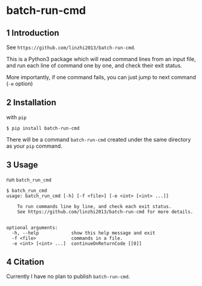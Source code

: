 # batch-run-cmd

## 1 Introduction


See `https://github.com/linzhi2013/batch-run-cmd`.

This is a Python3 package which will read command lines from an input file,
and run each line of command one by one, and check their exit status.

More importantly, if one command fails, you can just jump to next command
(`-e` option)


## 2 Installation

with `pip`

    $ pip install batch-run-cmd

There will be a command `batch-run-cmd` created under the same directory as your `pip` command.

## 3 Usage
run `batch_run_cmd`

    $ batch_run_cmd
    usage: batch_run_cmd [-h] [-f <file>] [-e <int> [<int> ...]]

        To run commands line by line, and check each exit status.
        See https://github.com/linzhi2013/batch-run-cmd for more details.


    optional arguments:
      -h, --help            show this help message and exit
      -f <file>             commands in a file.
      -e <int> [<int> ...]  continueOnReturnCode [[0]]

## 4 Citation
Currently I have no plan to publish `batch-run-cmd`.








